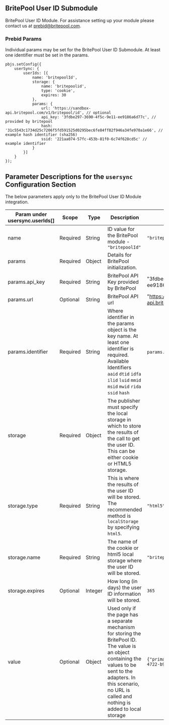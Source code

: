 ## BritePool User ID Submodule

BritePool User ID Module. For assistance setting up your module please contact us at [prebid@britepool.com](prebid@britepool.com).

### Prebid Params

Individual params may be set for the BritePool User ID Submodule. At least one identifier must be set in the params.
```
pbjs.setConfig({
    userSync: {
        userIds: [{
            name: 'britepoolId',
            storage: {
                name: 'britepoolid',
                type: 'cookie',
                expires: 30
            },
            params: {
                url: 'https://sandbox-api.britepool.com/v1/britepool/id', // optional
                api_key: '3fdbe297-3690-4f5c-9e11-ee9186a6d77c', // provided by britepool
                hash: '31c5543c1734d25c7206f5fd591525d0295bec6fe84ff82f946a34fe970a1e66', // example hash identifier (sha256)
                ssid: '221aa074-57fc-453b-81f0-6c74f628cd5c' // example identifier
            }
        }]
    }
});
```
## Parameter Descriptions for the `usersync` Configuration Section
The below parameters apply only to the BritePool User ID Module integration.

| Param under usersync.userIds[] | Scope | Type | Description | Example |
| --- | --- | --- | --- | --- |
| name | Required | String | ID value for the BritePool module - `"britepoolId"` | `"britepoolId"` |
| params | Required | Object | Details for BritePool initialization. | |
| params.api_key | Required | String |BritePool API Key provided by BritePool | "3fdbe297-3690-4f5c-9e11-ee9186a6d77c" |
| params.url | Optional | String |BritePool API url | "https://sandbox-api.britepool.com/v1/britepool/id" |
| params.identifier | Required | String | Where identifier in the params object is the key name. At least one identifier is required. Available Identifiers `aaid` `dtid` `idfa` `ilid` `luid` `mmid` `msid` `mwid` `rida` `ssid` `hash` | `params.ssid` `params.aaid` |
| storage | Required | Object | The publisher must specify the local storage in which to store the results of the call to get the user ID. This can be either cookie or HTML5 storage. | |
| storage.type | Required | String | This is where the results of the user ID will be stored. The recommended method is `localStorage` by specifying `html5`. | `"html5"` |
| storage.name | Required | String | The name of the cookie or html5 local storage where the user ID will be stored. | `"britepoolid"` |
| storage.expires | Optional | Integer | How long (in days) the user ID information will be stored. | `365` |
| value | Optional | Object | Used only if the page has a separate mechanism for storing the BritePool ID. The value is an object containing the values to be sent to the adapters. In this scenario, no URL is called and nothing is added to local storage | `{"primaryBPID": "eb33b0cb-8d35-4722-b9c0-1a31d4064888"}` |
